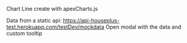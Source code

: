 Chart Line create with apexCharts.js

Data from a static api: https://api-houseplus-test.herokuapp.com/testDev/mockdata
Open modal with the data and custom tooltip
